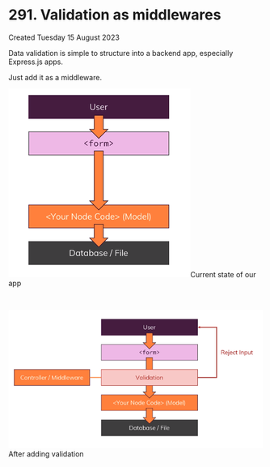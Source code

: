 
# 291. Validation as middlewares
Created Tuesday 15 August 2023

Data validation is simple to structure into a backend app, especially Express.js apps.

Just add it as a middleware.

![Current state of our app](/assets/291_Validation_as_middlewares-image-1.png)Current state of our app

&nbsp;
&nbsp;

![After adding validation](/assets/291_Validation_as_middlewares-image-2.png)After adding validation